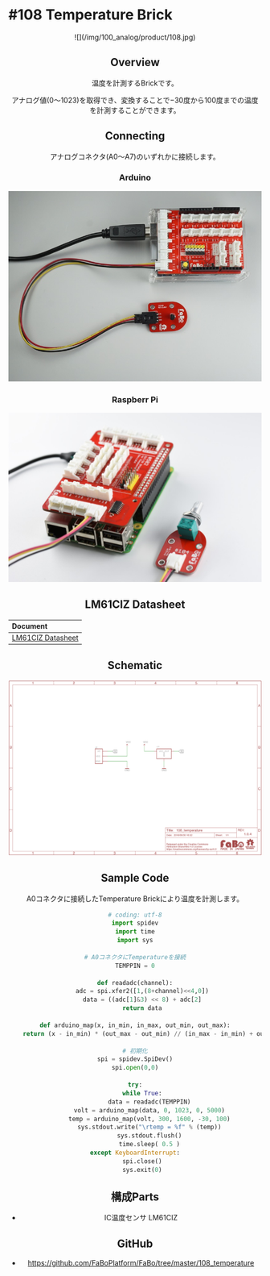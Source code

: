 # #108 Temperature Brick
<center>![](/img/100_analog/product/108.jpg)
<!--COLORME-->

## Overview
温度を計測するBrickです。

アナログ値(0〜1023)を取得でき、変換することで−30度から100度までの温度を計測することができます。

## Connecting

アナログコネクタ(A0〜A7)のいずれかに接続します。
### Arduino
![](/img/100_analog/connect/108_temperature_connect.jpg)

### Raspberr Pi
![](/img/100_analog/connect/104_connect_with_rasppi.jpg)

## LM61CIZ Datasheet
| Document |
|:--|
| [LM61CIZ Datasheet](http://akizukidenshi.com/catalog/g/gI-02726/) |

## Schematic
![](/img/100_analog/schematic/108_temperature.png)


## Sample Code

A0コネクタに接続したTemperature Brickにより温度を計測します。

```python
# coding: utf-8
import spidev
import time
import sys

# A0コネクタにTemperatureを接続
TEMPPIN = 0

def readadc(channel):
	adc = spi.xfer2([1,(8+channel)<<4,0])
	data = ((adc[1]&3) << 8) + adc[2]
	return data

def arduino_map(x, in_min, in_max, out_min, out_max):
	return (x - in_min) * (out_max - out_min) // (in_max - in_min) + out_min

# 初期化
spi = spidev.SpiDev()
spi.open(0,0)

try:
	while True:
		data = readadc(TEMPPIN)
		volt = arduino_map(data, 0, 1023, 0, 5000)
		temp = arduino_map(volt, 300, 1600, -30, 100)
		sys.stdout.write("\rtemp = %f" % (temp))
        sys.stdout.flush()
		time.sleep( 0.5 )
except KeyboardInterrupt:
	spi.close()
	sys.exit(0)
```

## 構成Parts
- IC温度センサ LM61CIZ

## GitHub
- https://github.com/FaBoPlatform/FaBo/tree/master/108_temperature
